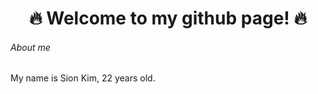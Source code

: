 <div align="center">
  <h1> 🔥 Welcome to my github page! 🔥 </h1>
</div>

<div>
  <h6> About me </h6>
  My name is Sion Kim, 22 years old.
</div>


<!--
**akso1234/akso1234** is a ✨ _special_ ✨ repository because its `README.md` (this file) appears on your GitHub profile.

🔥 Welcome to my github page! 🔥 이 부분 사진으로 대체해도 될 것 같음

내 소개
(이름, 나이, 학교, 학과)
(나를 연결할 수 있는 무언가 (인스타, github, gmail, 네이버 등등)

지금 공부하고 있는 내용 (자바, 데이터분석, mysql, jsp, 딥러닝, github 등등)

내가 잘하는 분야 (파이썬, C언어 등등)

레파지토리 중 지금 현재 많이 쓰고 있는 거
(백준)

참여했던 나의 프로젝트
(칼림바 프로그램 python (2020 ~ 2020))
(디스코드 뮤직봇 제작 python (2021 ~ 2021))
(디스코드 게임봇 제작 python (2022 ~ 2022))
(2D 게임 프로젝트 Unity(C#) (2023 ~ ing))

내가 좋아하는 명언이나 사진

깃허브 스탯, Top languages

- 🔭 I’m currently working on ...
- 🌱 I’m currently learning ...
- 👯 I’m looking to collaborate on ...
- 🤔 I’m looking for help with ...
- 💬 Ask me about ...
- 📫 How to reach me: ...
- 😄 Pronouns: ...
- ⚡ Fun fact: ...
-->


